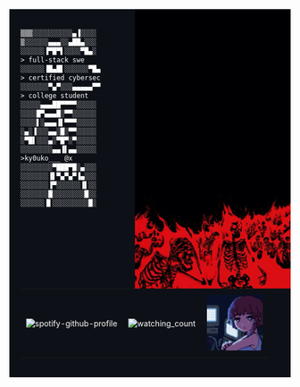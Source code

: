 <br clear="both">

###

<img align="right" height="500" src="https://raw.githubusercontent.com/enzoenrico/enzoenrico/main/991d6abc76afd418a80985876a715002.jpg"  />

###

<div style="background-color: #0d1117; padding: 20px; margin: 20px 0; color: white;" markdown="1">

```
▒▒▒░░░░░░░░░░▄▐░░░░
▒░░░░░░▄▄▄░░▄██▄░░░
░░░░░░▐▀█▀▌░░░░▀█▄░            > full-stack swe
░░░░░░▐█▄█▌░░░░░░▀█▄           > certified cybersec
░░░░░░░▀▄▀░░░▄▄▄▄▄▀▀           > college student
░░░░░▄▄▄██▀▀▀▀░░░░░            
░░░░█▀▄▄▄█░▀▀░░░░░░
░░░░▌░▄▄▄▐▌▀▀▀░░░░░
░▄░▐░░░▄▄░█░▀▀░░░░░
░▀█▌░░░▄░▀█▀░▀░░░░░
░░░░░░░░▄▄▐▌▄▄░░░░░            >ky0uko___ @x
░░░░░░░░▀███▀█░▄░░░
░░░░░░░▐▌▀▄▀▄▀▐▄░░░
░░░░░░░▐▀░░░░░░▐▌░░
░░░░░░░█░░░░░░░░█░░
░░░░░░▐▌░░░░░░░░░█░
```

<div id="image-table" align="center">
    <table>
        <tr>
            <td style="padding:10px">
                
![spotify-github-profile](https://spotify-github-profile.kittinanx.com/api/view?uid=2234taxp7ayxbsvwbzaxzbmnq&cover_image=true&theme=novatorem&show_offline=true&background_color=121212&interchange=false&bar_color=53b14f&bar_color_cover=false)              
            </td>
            <td style="padding:10px">
                <img src="https://widgetbite.com/stats/enzoenrico" alt="watching_count" />
            </td>
            <td style="padding:10px">
              <img src="https://raw.githubusercontent.com/enzoenrico/enzoenrico/main/pixel-lain.gif" width=100 />
            </td>
        </tr>
    </table>
</div>

</div>

###
